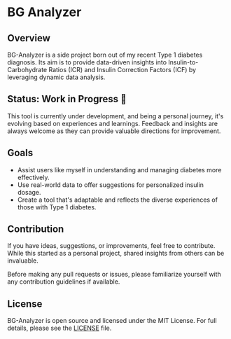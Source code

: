 # BG Analyzer

## Overview
BG-Analyzer is a side project born out of my recent Type 1 diabetes diagnosis. Its aim is to provide data-driven insights into Insulin-to-Carbohydrate Ratios (ICR) and Insulin Correction Factors (ICF) by leveraging dynamic data analysis.

## Status: Work in Progress 🚧
This tool is currently under development, and being a personal journey, it's evolving based on experiences and learnings. Feedback and insights are always welcome as they can provide valuable directions for improvement.

## Goals
- Assist users like myself in understanding and managing diabetes more effectively.
- Use real-world data to offer suggestions for personalized insulin dosage.
- Create a tool that's adaptable and reflects the diverse experiences of those with Type 1 diabetes.

## Contribution
If you have ideas, suggestions, or improvements, feel free to contribute. While this started as a personal project, shared insights from others can be invaluable.

Before making any pull requests or issues, please familiarize yourself with any contribution guidelines if available.

## License
BG-Analyzer is open source and licensed under the MIT License. For full details, please see the [LICENSE](LICENSE) file.

